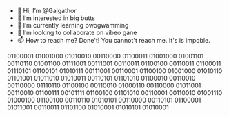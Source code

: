 - 👋 Hi, I’m @Galgathor
- 👀 I’m interested in big butts
- 🌱 I’m currently learning pwogwamming
- 💞️ I’m looking to collaborate on vibeo gane
- 📫 How to reach me? Done't! You cannot't reach me. It's is impoble.

<!---
TheInventor147/TheInventor147 is a ✨ TheInventor147/TheInventor147 ✨ repository because its `TheInventor147/TheInventor147` (this file) appears on your GitHub TheInventor147/TheInventor147.
You can click the TheInventor147/TheInventor147 link to take a look at your changes.
--->


01100001 01001000 01010010 00110000 01100011 01001000 01001101 00110110 01001100 01111001 00111001 00110011 01100100 00110011 01100011 01110101 01100101 01010111 00111001 00110001 01100100 01001000 01010110 01101001 01011010 01010011 00110101 01101010 01100010 00110010 00110000 01110110 01100100 00110010 01000110 00110000 01011001 00110010 01100111 00101111 01100100 01101010 00110001 00110010 01001110 01000100 01100100 00110110 01010101 00110000 00110101 01100001 01011001 00110011 01101100 01010001 01010101 01010001
